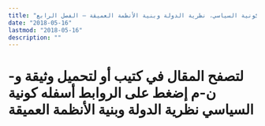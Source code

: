 ```yaml
---
title: "كونية السياسي، نظرية الدولة وبنية الأنظمة العميقة – الفصل الرابع"
date: "2018-05-16"
lastmod: "2018-05-16"
description: ""
---
```

# **لتصفح المقال في كتيب أو لتحميل وثيقة و-ن-م إضغط على الروابط أسفله** **كونية السياسي نظرية الدولة وبنية الأنظمة العميقة**

###